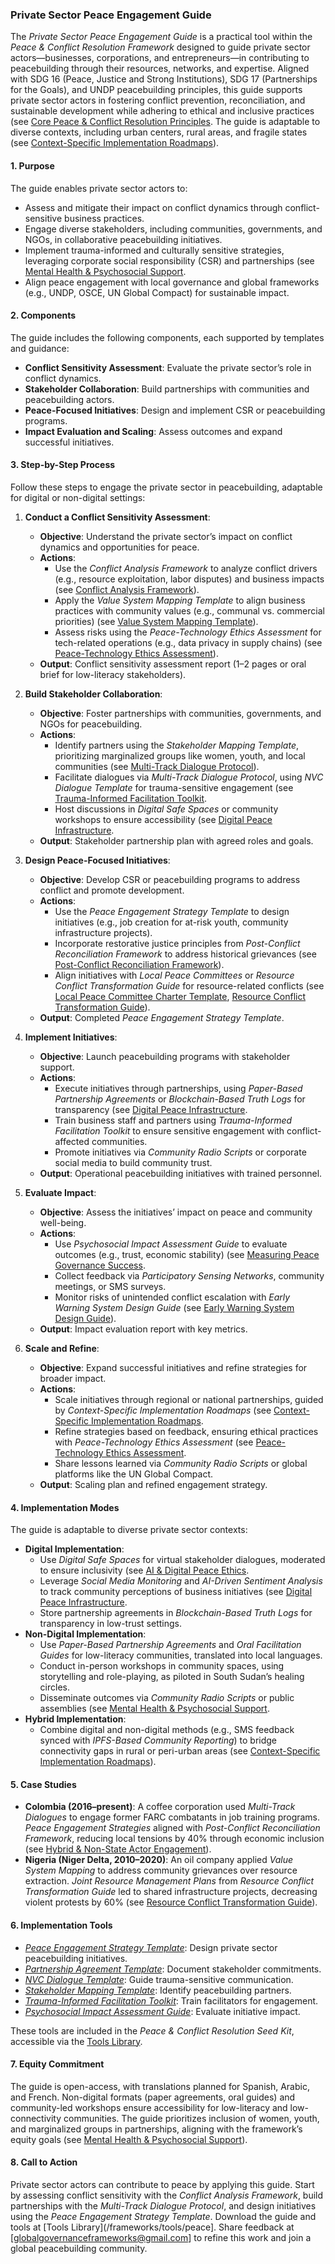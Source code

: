 ### Private Sector Peace Engagement Guide

The *Private Sector Peace Engagement Guide* is a practical tool within the *Peace & Conflict Resolution Framework* designed to guide private sector actors—businesses, corporations, and entrepreneurs—in contributing to peacebuilding through their resources, networks, and expertise. Aligned with SDG 16 (Peace, Justice and Strong Institutions), SDG 17 (Partnerships for the Goals), and UNDP peacebuilding principles, this guide supports private sector actors in fostering conflict prevention, reconciliation, and sustainable development while adhering to ethical and inclusive practices (see [Core Peace & Conflict Resolution Principles](/frameworks/docs/implementation/peace#core-principles]). The guide is adaptable to diverse contexts, including urban centers, rural areas, and fragile states (see [Context-Specific Implementation Roadmaps](/frameworks/docs/implementation/peace#context-specific-roadmaps)).

#### 1. Purpose
The guide enables private sector actors to:
- Assess and mitigate their impact on conflict dynamics through conflict-sensitive business practices.
- Engage diverse stakeholders, including communities, governments, and NGOs, in collaborative peacebuilding initiatives.
- Implement trauma-informed and culturally sensitive strategies, leveraging corporate social responsibility (CSR) and partnerships (see [Mental Health & Psychosocial Support](/frameworks/docs/implementation/peace#mental-health]).
- Align peace engagement with local governance and global frameworks (e.g., UNDP, OSCE, UN Global Compact) for sustainable impact.

#### 2. Components
The guide includes the following components, each supported by templates and guidance:
- **Conflict Sensitivity Assessment**: Evaluate the private sector’s role in conflict dynamics.
- **Stakeholder Collaboration**: Build partnerships with communities and peacebuilding actors.
- **Peace-Focused Initiatives**: Design and implement CSR or peacebuilding programs.
- **Impact Evaluation and Scaling**: Assess outcomes and expand successful initiatives.

#### 3. Step-by-Step Process
Follow these steps to engage the private sector in peacebuilding, adaptable for digital or non-digital settings:

1. **Conduct a Conflict Sensitivity Assessment**:
   - **Objective**: Understand the private sector’s impact on conflict dynamics and opportunities for peace.
   - **Actions**:
     - Use the *Conflict Analysis Framework* to analyze conflict drivers (e.g., resource exploitation, labor disputes) and business impacts (see [Conflict Analysis Framework](/frameworks/docs/implementation/peace#conflict-analysis-framework)).
     - Apply the *Value System Mapping Template* to align business practices with community values (e.g., communal vs. commercial priorities) (see [Value System Mapping Template](/frameworks/docs/implementation/peace#value-system-mapping-template)).
     - Assess risks using the *Peace-Technology Ethics Assessment* for tech-related operations (e.g., data privacy in supply chains) (see [Peace-Technology Ethics Assessment](/frameworks/docs/implementation/peace#peace-technology-ethics-assessment)).
   - **Output**: Conflict sensitivity assessment report (1–2 pages or oral brief for low-literacy stakeholders).

2. **Build Stakeholder Collaboration**:
   - **Objective**: Foster partnerships with communities, governments, and NGOs for peacebuilding.
   - **Actions**:
     - Identify partners using the *Stakeholder Mapping Template*, prioritizing marginalized groups like women, youth, and local communities (see [Multi-Track Dialogue Protocol](/frameworks/docs/implementation/peace#multi-track-dialogue-protocol)).
     - Facilitate dialogues via *Multi-Track Dialogue Protocol*, using *NVC Dialogue Template* for trauma-sensitive engagement (see [Trauma-Informed Facilitation Toolkit](/frameworks/docs/implementation/peace#trauma-informed-toolkit]).
     - Host discussions in *Digital Safe Spaces* or community workshops to ensure accessibility (see [Digital Peace Infrastructure](/frameworks/docs/implementation/peace#digital-infrastructure]).
   - **Output**: Stakeholder partnership plan with agreed roles and goals.

3. **Design Peace-Focused Initiatives**:
   - **Objective**: Develop CSR or peacebuilding programs to address conflict and promote development.
   - **Actions**:
     - Use the *Peace Engagement Strategy Template* to design initiatives (e.g., job creation for at-risk youth, community infrastructure projects).
     - Incorporate restorative justice principles from *Post-Conflict Reconciliation Framework* to address historical grievances (see [Post-Conflict Reconciliation Framework](/frameworks/docs/implementation/peace#post-conflict-reconciliation-framework)).
     - Align initiatives with *Local Peace Committees* or *Resource Conflict Transformation Guide* for resource-related conflicts (see [Local Peace Committee Charter Template](/frameworks/docs/implementation/peace#local-peace-committee-charter-template), [Resource Conflict Transformation Guide](/frameworks/docs/implementation/peace#resource-conflict-transformation-guide)).
   - **Output**: Completed *Peace Engagement Strategy Template*.

4. **Implement Initiatives**:
   - **Objective**: Launch peacebuilding programs with stakeholder support.
   - **Actions**:
     - Execute initiatives through partnerships, using *Paper-Based Partnership Agreements* or *Blockchain-Based Truth Logs* for transparency (see [Digital Peace Infrastructure](/frameworks/docs/implementation/peace#digital-infrastructure]).
     - Train business staff and partners using *Trauma-Informed Facilitation Toolkit* to ensure sensitive engagement with conflict-affected communities.
     - Promote initiatives via *Community Radio Scripts* or corporate social media to build community trust.
   - **Output**: Operational peacebuilding initiatives with trained personnel.

5. **Evaluate Impact**:
   - **Objective**: Assess the initiatives’ impact on peace and community well-being.
   - **Actions**:
     - Use *Psychosocial Impact Assessment Guide* to evaluate outcomes (e.g., trust, economic stability) (see [Measuring Peace Governance Success](/frameworks/docs/implementation/peace#measuring-success]).
     - Collect feedback via *Participatory Sensing Networks*, community meetings, or SMS surveys.
     - Monitor risks of unintended conflict escalation with *Early Warning System Design Guide* (see [Early Warning System Design Guide](/frameworks/docs/implementation/peace#early-warning-system-design-guide)).
   - **Output**: Impact evaluation report with key metrics.

6. **Scale and Refine**:
   - **Objective**: Expand successful initiatives and refine strategies for broader impact.
   - **Actions**:
     - Scale initiatives through regional or national partnerships, guided by *Context-Specific Implementation Roadmaps* (see [Context-Specific Implementation Roadmaps](/frameworks/docs/implementation/peace#context-specific-roadmaps]).
     - Refine strategies based on feedback, ensuring ethical practices with *Peace-Technology Ethics Assessment* (see [Peace-Technology Ethics Assessment](/frameworks/docs/implementation/peace#peace-technology-ethics-assessment]).
     - Share lessons learned via *Community Radio Scripts* or global platforms like the UN Global Compact.
   - **Output**: Scaling plan and refined engagement strategy.

#### 4. Implementation Modes
The guide is adaptable to diverse private sector contexts:
- **Digital Implementation**:
  - Use *Digital Safe Spaces* for virtual stakeholder dialogues, moderated to ensure inclusivity (see [AI & Digital Peace Ethics](/frameworks/docs/implementation/peace#ai-ethics]).
  - Leverage *Social Media Monitoring* and *AI-Driven Sentiment Analysis* to track community perceptions of business initiatives (see [Digital Peace Infrastructure](/frameworks/docs/implementation/peace#digital-infrastructure]).
  - Store partnership agreements in *Blockchain-Based Truth Logs* for transparency in low-trust settings.
- **Non-Digital Implementation**:
  - Use *Paper-Based Partnership Agreements* and *Oral Facilitation Guides* for low-literacy communities, translated into local languages.
  - Conduct in-person workshops in community spaces, using storytelling and role-playing, as piloted in South Sudan’s healing circles.
  - Disseminate outcomes via *Community Radio Scripts* or public assemblies (see [Mental Health & Psychosocial Support](/frameworks/docs/implementation/peace#mental-health]).
- **Hybrid Implementation**:
  - Combine digital and non-digital methods (e.g., SMS feedback synced with *IPFS-Based Community Reporting*) to bridge connectivity gaps in rural or peri-urban areas (see [Context-Specific Implementation Roadmaps](/frameworks/docs/implementation/peace#context-specific-roadmaps)).

#### 5. Case Studies
- **Colombia (2016–present)**: A coffee corporation used *Multi-Track Dialogues* to engage former FARC combatants in job training programs. *Peace Engagement Strategies* aligned with *Post-Conflict Reconciliation Framework*, reducing local tensions by 40% through economic inclusion (see [Hybrid & Non-State Actor Engagement](/frameworks/docs/implementation/peace#non-state-actors)).
- **Nigeria (Niger Delta, 2010–2020)**: An oil company applied *Value System Mapping* to address community grievances over resource extraction. *Joint Resource Management Plans* from *Resource Conflict Transformation Guide* led to shared infrastructure projects, decreasing violent protests by 60% (see [Resource Conflict Transformation Guide](/frameworks/docs/implementation/peace#resource-conflict-transformation-guide)).

#### 6. Implementation Tools
- *[Peace Engagement Strategy Template](/frameworks/tools/peace/peace-engagement-strategy-template-en.pdf)*: Design private sector peacebuilding initiatives.
- *[Partnership Agreement Template](/frameworks/tools/peace/partnership-agreement-template-en.pdf)*: Document stakeholder commitments.
- *[NVC Dialogue Template](/frameworks/tools/peace/nvc-dialogue-template-en.pdf)*: Guide trauma-sensitive communication.
- *[Stakeholder Mapping Template](/frameworks/tools/peace/stakeholder-mapping-template-en.pdf)*: Identify peacebuilding partners.
- *[Trauma-Informed Facilitation Toolkit](/frameworks/tools/peace/trauma-informed-toolkit-en.pdf)*: Train facilitators for engagement.
- *[Psychosocial Impact Assessment Guide](/frameworks/tools/peace/psychosocial-impact-assessment-guide-en.pdf)*: Evaluate initiative impact.

These tools are included in the *Peace & Conflict Resolution Seed Kit*, accessible via the [Tools Library](/frameworks/tools/peace).

#### 7. Equity Commitment
The guide is open-access, with translations planned for Spanish, Arabic, and French. Non-digital formats (paper agreements, oral guides) and community-led workshops ensure accessibility for low-literacy and low-connectivity communities. The guide prioritizes inclusion of women, youth, and marginalized groups in partnerships, aligning with the framework’s equity goals (see [Mental Health & Psychosocial Support](/frameworks/docs/implementation/peace#mental-health)).

#### 8. Call to Action
Private sector actors can contribute to peace by applying this guide. Start by assessing conflict sensitivity with the *Conflict Analysis Framework*, build partnerships with the *Multi-Track Dialogue Protocol*, and design initiatives using the *Peace Engagement Strategy Template*. Download the guide and tools at [Tools Library](/frameworks/tools/peace]. Share feedback at [globalgovernanceframeworks@gmail.com] to refine this work and join a global peacebuilding community.